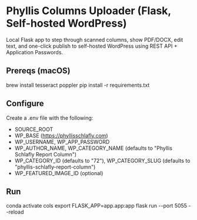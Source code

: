 # Phyllis Columns Uploader (Flask, Self-hosted WordPress)

Local Flask app to step through scanned columns, show PDF/DOCX, edit text,
and one-click publish to self-hosted WordPress using REST API + Application Passwords.

## Prereqs (macOS)
brew install tesseract poppler
pip install -r requirements.txt

## Configure
Create a .env file with the following:
- SOURCE_ROOT
- WP_BASE (https://phyllisschlafly.com)
- WP_USERNAME, WP_APP_PASSWORD
- WP_AUTHOR_NAME, WP_CATEGORY_NAME (defaults to "Phyllis Schlafly Report Column")
- WP_CATEGORY_ID (defaults to "72"), WP_CATEGORY_SLUG (defaults to "phyllis-schlafly-report-column")
- WP_FEATURED_IMAGE_ID (optional)

## Run
conda activate cols
export FLASK_APP=app.app:app
flask run --port 5055 --reload